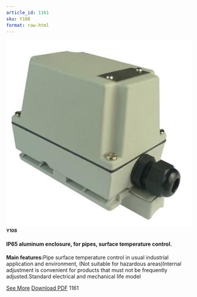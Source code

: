 ```yaml
---
article_id: 1161
sku: Y108
format: raw-html
---
```

 <img src="../new-images/Y108.jpg" class="card-imgs mb-2">
 <small class="text-grey mb-2"><b>Y108</b> </small>
 <h4>IP65 aluminum enclosure, for pipes, surface temperature control.</h4>
 <p><b>Main features:</b>Pipe surface temperature control in usual industrial application and environment, (Not suitable for hazardous areas)Internal adjustment is convenient for products that must not be frequently adjusted.Standard electrical and mechanical life model</p>
 <div class="btns">
 <a href="../en/ip65-aluminum-y108.html" class="btn-red">See More</a>
 <a href="../en/pdf/2-88IP65 aluminium enclosure for pipes surface temperature control20140618.pdf " target="_blank" class="btn-red">Download PDF</a>
 <!-- <a href="http://www.ultimheat.com/cat2.html" class="access-link" target="_blank" > Access full catalogue <i class="fa fa-external-link" aria-hidden="true"></i> </a> -->
 <span class="number-btn">1161</span>
 </div>
 
